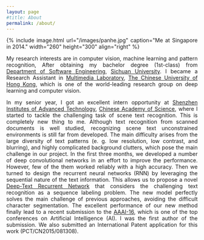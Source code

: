 ```yaml
---
layout: page
#title: About
permalink: /about/
---
```



<div style="text-align: justify;" markdown="1">
{% include image.html url="/images/panhe.jpg" caption="Me at Singapore in 2014." width="260" height="300" align="right" %}

My research interests are in computer vision, machine learning and pattern recognition, After obtaining my bachelor degree (1st-class) from [Department of Software Engineering](http://www.scu.edu.cn/software2012/), [Sichuan University](http://www.scu.edu.cn/en/). I became a Research Assistant in [Multimedia Laboratory](http://mmlab.ie.cuhk.edu.hk/), [The Chinese University of Hong Kong](http://www.cuhk.edu.hk/english/index.html), which is one of the world-leading research group on deep learning and computer vision.


In my senior year, I got an excellent intern opportunity at [Shenzhen Institutes of Advanced Technology](http://english.siat.cas.cn/), [Chinese Academy of Science](http://english.cas.cn/), where I started to tackle the challenging task of scene text recognition. This is completely new thing to me. Although text recognition from scanned documents is well studied, recognizing scene text unconstrained environments is still far from developed. The main difficulty arises from the large diversity of text patterns (e. g. low resolution, low contrast, and blurring), and highly complicated background clutters, which pose the main challenge in our project. In the first three months, we developed a number of deep convolutional networks in an effort to improve the performance. However, few of the them worked reliably with a high accuracy. Then we turned to design the recurrent neural networks (RNN) by leveraging the sequential nature of the text information. This allows us to propose a novel [Deep-Text Recurrent Network](http://arxiv.org/abs/1506.04395) that considers the challenging text recognition as a sequence labeling problem. The new model perfectly solves the main challenge of previous approaches, avoiding the difficult character segmentation. The excellent performance of our new method finally lead to a recent submission to the [AAAI-16](http://www.aaai.org/Conferences/AAAI/aaai16.php), which is one of the top conferences on Artificial Intelligence (AI). I was the first author of the submission. We also submitted an International Patent application for this work (PCT/CN2015/081308).

